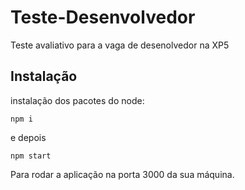# Teste-Desenvolvedor

Teste avaliativo para a vaga de desenolvedor na XP5


## Instalação

instalação dos pacotes do node:

` npm i ` 

e depois

` npm start `

Para rodar a aplicação na porta 3000 da sua máquina.